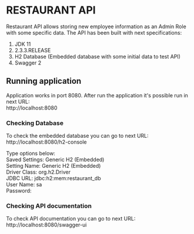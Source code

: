 # RESTAURANT API
Restaurant API allows storing new employee information as an Admin Role with some specific data. 
The API has been built with next specifications:  
1. JDK 11
2. 2.3.3.RELEASE
3. H2 Database (Embedded database with some initial data to test API)
4. Swagger 2

## Running application
Application works in port 8080. After run the application it's possible run in next URL:  
http://localhost:8080  

### Checking Database
To check the embedded database you can go to next URL:   
http://localhost:8080/h2-console

Type options below:  
Saved Settings:	Generic H2 (Embedded)  
Setting Name: Generic H2 (Embedded)  
Driver Class: org.h2.Driver  
JDBC URL: jdbc:h2:mem:restaurant_db  
User Name: sa  
Password:  

### Checking API documentation
To check API documentation you can go to next URL:  
http://localhost:8080/swagger-ui
